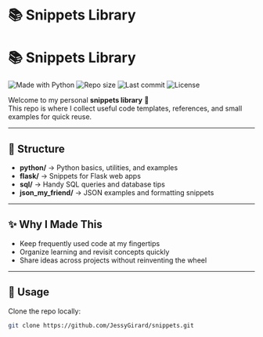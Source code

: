 # 📚 Snippets Library


# 📚 Snippets Library

![Made with Python](https://img.shields.io/badge/Made%20with-Python-3776AB?logo=python&logoColor=white)
![Repo size](https://img.shields.io/github/repo-size/JessyGirard/snippets)
![Last commit](https://img.shields.io/github/last-commit/JessyGirard/snippets)
![License](https://img.shields.io/badge/license-MIT-green)


Welcome to my personal **snippets library** 🎉  
This repo is where I collect useful code templates, references, and small examples for quick reuse.

---

## 📂 Structure

- **python/** → Python basics, utilities, and examples  
- **flask/** → Snippets for Flask web apps  
- **sql/** → Handy SQL queries and database tips  
- **json_my_friend/** → JSON examples and formatting snippets  

---

## ✨ Why I Made This

- Keep frequently used code at my fingertips  
- Organize learning and revisit concepts quickly  
- Share ideas across projects without reinventing the wheel  

---

## 🚀 Usage

Clone the repo locally:
```bash
git clone https://github.com/JessyGirard/snippets.git
